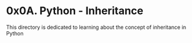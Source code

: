 # 0x0A. Python - Inheritance
This directory is dedicated to learning about the concept of inheritance in Python
